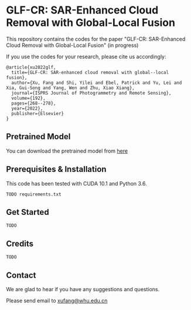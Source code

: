 # GLF-CR: SAR-Enhanced Cloud Removal with Global-Local Fusion

This repository contains the codes for the paper "GLF-CR: SAR-Enhanced Cloud Removal with Global-Local Fusion" (in progress)


If you use the codes for your research, please cite us accordingly:

```
@article{xu2022glf,
  title={GLF-CR: SAR-enhanced cloud removal with global--local fusion},
  author={Xu, Fang and Shi, Yilei and Ebel, Patrick and Yu, Lei and Xia, Gui-Song and Yang, Wen and Zhu, Xiao Xiang},
  journal={ISPRS Journal of Photogrammetry and Remote Sensing},
  volume={192},
  pages={268--278},
  year={2022},
  publisher={Elsevier}
}
```



## Pretrained Model

You can download the pretrained model from [here](https://drive.google.com/file/d/11EYrrqLzlqrDgrJNgIW7IY0nSz_S5y9Z/view?usp=sharing)



## Prerequisites & Installation

This code has been tested with CUDA 10.1 and Python 3.6.

```
TODO requirements.txt
```



## Get Started

```
TODO
```



## Credits

```
TODO
```



## Contact

We are glad to hear if you have any suggestions and questions.

Please send email to xufang@whu.edu.cn
